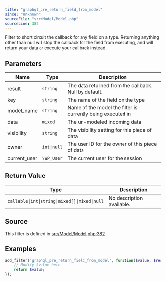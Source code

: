 ```yaml
---
title: "graphql_pre_return_field_from_model"
since: "Unknown"
sourceFile: "src/Model/Model.php"
sourceLine: 382
---
```



Filter to short circuit the callback for any field on a type. Returning anything
other than null will stop the callback for the field from executing, and will
return your data or execute your callback instead.

## Parameters

| Name | Type | Description |
|------|------|-------------|
| result | `string` | The data returned from the callback. Null by default. |
| key | `string` | The name of the field on the type |
| model_name | `string` | Name of the model the filter is currently being executed in |
| data | `mixed` | The un-modeled incoming data |
| visibility | `string` | The visibility setting for this piece of data |
| owner | `int\|null` | The user ID for the owner of this piece of data |
| current_user | `\WP_User` | The current user for the session |



## Return Value

| Type | Description |
|------|-------------|
| `callable\|int\|string\|mixed[]\|mixed\|null` | No description available. |



## Source

This filter is defined in [src/Model/Model.php:382](https://github.com/wp-graphql/wp-graphql/blob/develop/src/Model/Model.php#L382)


## Examples

```php
add_filter('graphql_pre_return_field_from_model', function($value, $result, $key, $model_name, $data, $visibility, $owner, $current_user) {
    // Modify $value here
    return $value;
});
```